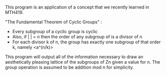 This program is an application of a concept that we recently learned in MTH419.

"The Fundamental Theorem of Cyclic Groups" : 
- Every subgroup of a cyclic group is cyclic
- Also, if | <a> | = n then the order of any subgroup of <a> is a divisor of n
- For each divisor k of n, the group <a> has exactly one subgroup of that order k, namely <a^(n/k)>

This program will output all of the information necessary 
to draw an aesthetically pleasing lattice of the 
subgroups of Zn given a value for n. The group operation is 
assumed to be addition mod n for simplicity.
